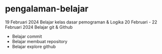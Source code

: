 # pengalaman-belajar

19 Februari 2024
Belajar kelas dasar pemograman & Logika
20 Februari - 22 Februari 2024
Belajar git & Github
* Belajar commit
* Belajar membuat repository
* Belajar explore github
